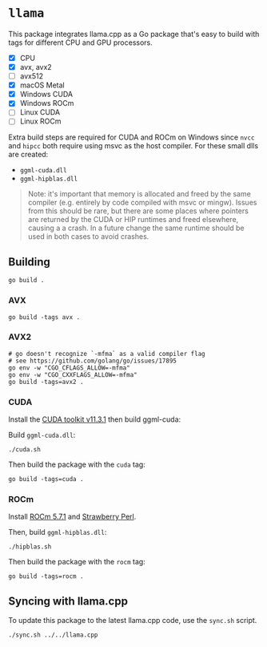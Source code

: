 # `llama`

This package integrates llama.cpp as a Go package that's easy to build with tags for different CPU and GPU processors.

- [x] CPU
- [x] avx, avx2
- [ ] avx512
- [x] macOS Metal
- [x] Windows CUDA
- [x] Windows ROCm
- [ ] Linux CUDA
- [ ] Linux ROCm

Extra build steps are required for CUDA and ROCm on Windows since `nvcc` and `hipcc` both require using msvc as the host compiler. For these small dlls are created:

- `ggml-cuda.dll`
- `ggml-hipblas.dll`

> Note: it's important that memory is allocated and freed by the same compiler (e.g. entirely by code compiled with msvc or mingw). Issues from this should be rare, but there are some places where pointers are returned by the CUDA or HIP runtimes and freed elsewhere, causing a a crash. In a future change the same runtime should be used in both cases to avoid crashes.

## Building

```
go build .
```

### AVX

```shell
go build -tags avx .
```

### AVX2

```shell
# go doesn't recognize `-mfma` as a valid compiler flag
# see https://github.com/golang/go/issues/17895
go env -w "CGO_CFLAGS_ALLOW=-mfma"
go env -w "CGO_CXXFLAGS_ALLOW=-mfma"
go build -tags=avx2 .
```

### CUDA

Install the [CUDA toolkit v11.3.1](https://developer.nvidia.com/cuda-11-3-1-download-archive) then build ggml-cuda:

Build `ggml-cuda.dll`:

```shell
./cuda.sh
```

Then build the package with the `cuda` tag:

```shell
go build -tags=cuda .
```

### ROCm

Install [ROCm 5.7.1](https://rocm.docs.amd.com/en/docs-5.7.1/) and [Strawberry Perl](https://strawberryperl.com/).

Then, build `ggml-hipblas.dll`:

```shell
./hipblas.sh
```

Then build the package with the `rocm` tag:

```shell
go build -tags=rocm .
```

## Syncing with llama.cpp

To update this package to the latest llama.cpp code, use the `sync.sh` script.

```
./sync.sh ../../llama.cpp
```
